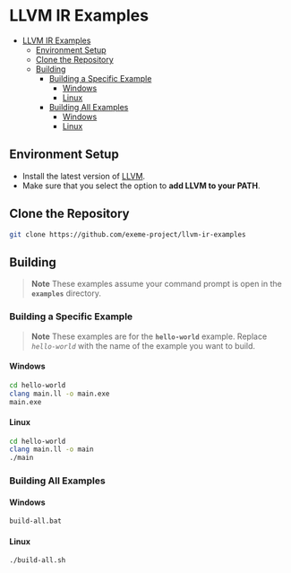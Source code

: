 # LLVM IR Examples

- [LLVM IR Examples](#llvm-ir-examples)
  - [Environment Setup](#environment-setup)
  - [Clone the Repository](#clone-the-repository)
  - [Building](#building)
    - [Building a Specific Example](#building-a-specific-example)
      - [Windows](#windows)
      - [Linux](#linux)
    - [Building All Examples](#building-all-examples)
      - [Windows](#windows-1)
      - [Linux](#linux-1)

## Environment Setup

  - Install the latest version of [LLVM](https://releases.llvm.org/).
  - Make sure that you select the option to **add LLVM to your PATH**.

## Clone the Repository

```bash
git clone https://github.com/exeme-project/llvm-ir-examples
```

## Building

> **Note** These examples assume your command prompt is open in the **`examples`** directory.

### Building a Specific Example

> **Note** These examples are for the **`hello-world`** example. Replace *`hello-world`* with the name of the example you want to build.

#### Windows

```bash
cd hello-world
clang main.ll -o main.exe
main.exe
```

#### Linux

```bash
cd hello-world
clang main.ll -o main
./main
```

### Building All Examples

#### Windows

```bash
build-all.bat
```

#### Linux

```bash
./build-all.sh
```
